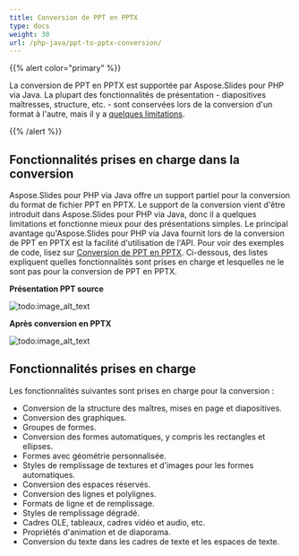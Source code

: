 ```yaml
---
title: Conversion de PPT en PPTX
type: docs
weight: 30
url: /php-java/ppt-to-pptx-conversion/
---
```


{{% alert color="primary" %}} 

La conversion de PPT en PPTX est supportée par Aspose.Slides pour PHP via Java. La plupart des fonctionnalités de présentation - diapositives maîtresses, structure, etc. - sont conservées lors de la conversion d'un format à l'autre, mais il y a [quelques limitations](/slides/php-java/ppt-to-pptx-conversion/).

{{% /alert %}} 
## **Fonctionnalités prises en charge dans la conversion**
Aspose.Slides pour PHP via Java offre un support partiel pour la conversion du format de fichier PPT en PPTX. Le support de la conversion vient d'être introduit dans Aspose.Slides pour PHP via Java, donc il a quelques limitations et fonctionne mieux pour des présentations simples. Le principal avantage qu'Aspose.Slides pour PHP via Java fournit lors de la conversion de PPT en PPTX est la facilité d'utilisation de l'API. Pour voir des exemples de code, lisez sur [Conversion de PPT en PPTX](). Ci-dessous, des listes expliquent quelles fonctionnalités sont prises en charge et lesquelles ne le sont pas pour la conversion de PPT en PPTX.

**Présentation PPT source**

![todo:image_alt_text](ppt-to-pptx-conversion_1.png)

**Après conversion en PPTX**

![todo:image_alt_text](ppt-to-pptx-conversion_2.png)

## **Fonctionnalités prises en charge**
Les fonctionnalités suivantes sont prises en charge pour la conversion :

- Conversion de la structure des maîtres, mises en page et diapositives.
- Conversion des graphiques.
- Groupes de formes.
- Conversion des formes automatiques, y compris les rectangles et ellipses.
- Formes avec géométrie personnalisée.
- Styles de remplissage de textures et d'images pour les formes automatiques.
- Conversion des espaces réservés.
- Conversion des lignes et polylignes.
- Formats de ligne et de remplissage.
- Styles de remplissage dégradé.
- Cadres OLE, tableaux, cadres vidéo et audio, etc.
- Propriétés d'animation et de diaporama.
- Conversion du texte dans les cadres de texte et les espaces de texte.